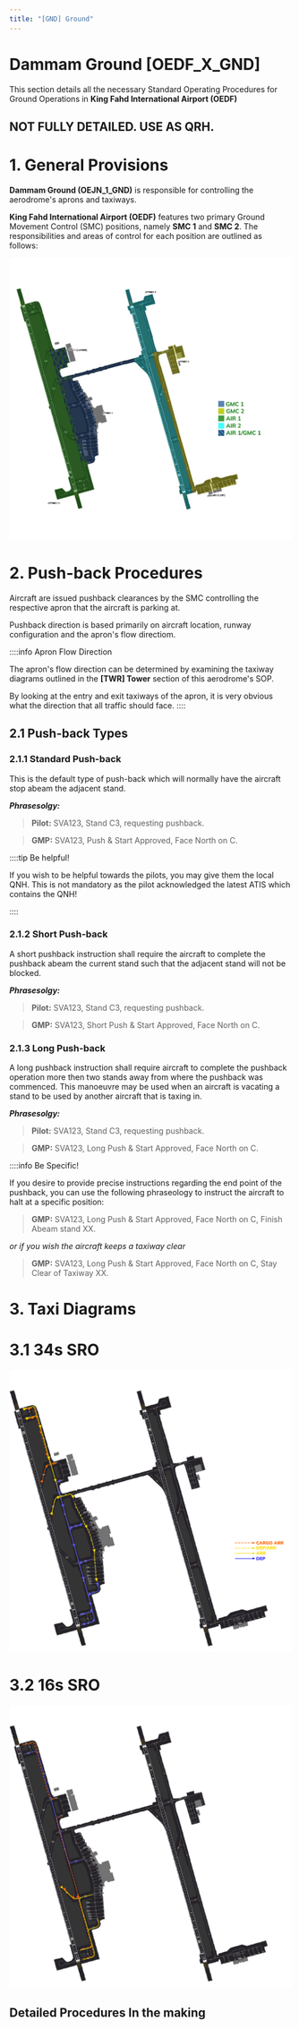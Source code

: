 ```yaml
---
title: "[GND] Ground"
---
```

# Dammam Ground [OEDF_X_GND]

This section details all the necessary Standard Operating Procedures for Ground Operations in **King Fahd International Airport (OEDF)**

NOT FULLY DETAILED. USE AS QRH.
---

# 1. General Provisions

**Dammam Ground (OEJN_1_GND)** is responsible for controlling the aerodrome's aprons and taxiways.

**King Fahd International Airport (OEDF)** features two primary Ground Movement Control (SMC) positions, namely **SMC 1** and **SMC 2**. The responsibilities and areas of control for each position are outlined as follows:

![Loading](imgs/aor.png)

# 2. Push-back Procedures

Aircraft are issued pushback clearances by the SMC controlling the respective apron that the aircraft is parking at.

Pushback direction is based primarily on aircraft location, runway configuration and the apron's flow directiom.

::::info Apron Flow Direction

The apron's flow direction can be determined by examining the taxiway diagrams outlined in the **[TWR] Tower** section of this aerodrome's SOP.

By looking at the entry and exit taxiways of the apron, it is very obvious what the direction that all traffic should face.
::::

## 2.1 Push-back Types
### 2.1.1 Standard Push-back
This is the default type of push-back which will normally have the aircraft stop abeam the adjacent stand.

***Phrasesolgy:*** 

> **Pilot:** SVA123, Stand C3, requesting pushback.

> **GMP:** SVA123, Push & Start Approved, Face North on C.

::::tip Be helpful!

If you wish to be helpful towards the pilots, you may give them the local QNH. This is not mandatory as the pilot acknowledged the latest ATIS which contains the QNH!

::::
### 2.1.2 Short Push-back
A short pushback instruction shall require the aircraft to complete the pushback abeam the current stand such that the adjacent stand will not be blocked.

***Phrasesolgy:*** 

> **Pilot:** SVA123, Stand C3, requesting pushback.

> **GMP:** SVA123, Short Push & Start Approved, Face North on C.

### 2.1.3 Long Push-back
A long pushback instruction shall require aircraft to complete the pushback operation more then two stands away from where the pushback was commenced. This manoeuvre may be used when an aircraft is vacating a stand to be used by another aircraft that is taxing in.

***Phrasesolgy:*** 

> **Pilot:** SVA123, Stand C3, requesting pushback.

> **GMP:** SVA123, Long Push & Start Approved, Face North on C.

::::info Be Specific!

If you desire to provide precise instructions regarding the end point of the pushback, you can use the following phraseology to instruct the aircraft to halt at a specific position:

> **GMP:** SVA123, Long Push & Start Approved, Face North on C, Finish Abeam stand XX.

*or if you wish the aircraft keeps a taxiway clear*

> **GMP:** SVA123, Long Push & Start Approved, Face North on C, Stay Clear of Taxiway XX.

# 3. Taxi Diagrams
# 3.1 34s SRO
![Loading](imgs/34.png)
# 3.2 16s SRO
![Loading](imgs/16.png)

## Detailed Procedures In the making
